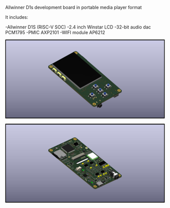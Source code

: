 Allwinner D1s development board in portable media player format

It includes:

-Allwinner D1S (RISC-V SOC)
-2.4 inch Winstar LCD
-32-bit audio dac PCM1795
-PMIC AXP2101
-WIFI module AP6212



![](pic1.jpg)

![](pic2.jpg)